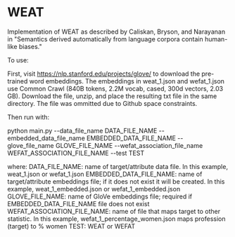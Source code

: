 # WEAT
Implementation of WEAT as described by Caliskan, Bryson, and Narayanan in "Semantics derived automatically from language corpora contain human-like biases."

To use:

First, visit https://nlp.stanford.edu/projects/glove/ to download the pre-trained word embeddings. The embeddings in weat_1.json and wefat_1.json use Common Crawl (840B tokens, 2.2M vocab, cased, 300d vectors, 2.03 GB). Download the file, unzip, and place the resulting txt file in the same directory. The file was ommitted due to Github space constraints.

Then run with:

python main.py --data_file_name DATA_FILE_NAME --embedded_data_file_name EMBEDDED_DATA_FILE_NAME --glove_file_name GLOVE_FILE_NAME --wefat_association_file_name WEFAT_ASSOCIATION_FILE_NAME --test TEST

where:
    DATA_FILE_NAME: name of target/attribute data file. In this example, weat_1.json or wefat_1.json
    EMBEDDED_DATA_FILE_NAME: name of target/attribute embeddings file; if it does not exist it will be created. In this example, weat_1_embedded.json or wefat_1_embedded.json
    GLOVE_FILE_NAME: name of GloVe embeddings file; required if EMBEDDED_DATA_FILE_NAME file does not exist
    WEFAT_ASSOCIATION_FILE_NAME: name of file that maps target to other statistic. In this example, wefat_1_percentage_women.json maps profession (target) to % women
    TEST: WEAT or WEFAT
